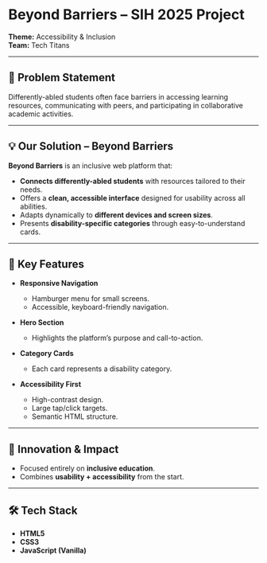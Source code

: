 # Beyond Barriers – SIH 2025 Project

**Theme:** Accessibility & Inclusion  
**Team:** Tech Titans

---

## 🚩 Problem Statement

Differently-abled students often face barriers in accessing learning resources, communicating with peers, and participating in collaborative academic activities.  

---

## 💡 Our Solution – Beyond Barriers

**Beyond Barriers** is an inclusive web platform that:
- **Connects differently-abled students** with resources tailored to their needs.
- Offers a **clean, accessible interface** designed for usability across all abilities.
- Adapts dynamically to **different devices and screen sizes**.
- Presents **disability-specific categories** through easy-to-understand cards.

---

## 🚀 Key Features

- **Responsive Navigation**
  - Hamburger menu for small screens.
  - Accessible, keyboard-friendly navigation.

- **Hero Section**
  - Highlights the platform’s purpose and call-to-action.

- **Category Cards**
  - Each card represents a disability category.

- **Accessibility First**
  - High-contrast design.
  - Large tap/click targets.
  - Semantic HTML structure.

---

## 🎯 Innovation & Impact

- Focused entirely on **inclusive education**.
- Combines **usability + accessibility** from the start.

---

## 🛠 Tech Stack

- **HTML5**
- **CSS3**
- **JavaScript (Vanilla)**
